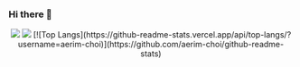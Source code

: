 ### Hi there 👋
<div align="center">
   <img src="https://img.shields.io/badge/C++-00599C?style=for-the-badge&logo=C++&logoColor=white"> <img src="https://img.shields.io/badge/Kotlin-7F52FF?style=for-the-badge&logo=Kotlin&logoColor=white">
[![Top Langs](https://github-readme-stats.vercel.app/api/top-langs/?username=aerim-choi)](https://github.com/aerim-choi/github-readme-stats)
<!--
</div>
- 🌱
**aerim-choi/aerim-choi** is a ✨ _special_ ✨ repository because its `README.md` (this file) appears on your GitHub profile.

Here are some ideas to get you started:

- 🔭 I’m currently working on ...
- 🌱 I’m currently learning ...
- 👯 I’m looking to collaborate on ...
- 🤔 I’m looking for help with ...
- 💬 Ask me about ...
- 📫 How to reach me: ...
- 😄 Pronouns: ...
- ⚡ Fun fact: ...
-->
